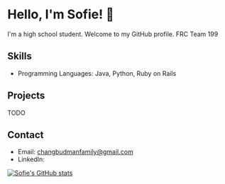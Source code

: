 # Hello, I'm Sofie! 👋

I'm a high school student. Welcome to my GitHub profile.
FRC Team 199

## Skills

- Programming Languages: Java, Python, Ruby on Rails

## Projects

TODO

## Contact

- Email: changbudmanfamily@gmail.com
- LinkedIn: 

[![Sofie's GitHub stats](https://github-readme-stats.vercel.app/api?username=sofiebudman)](https://github.com/sofiebudman/github-readme-stats)


